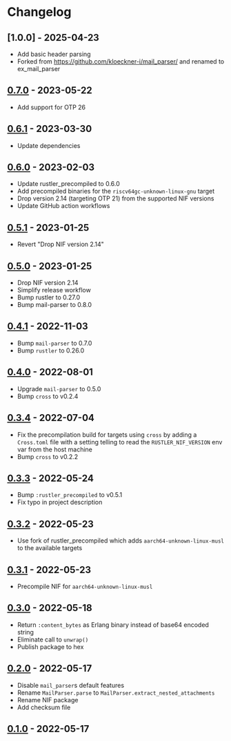 # Changelog
## [1.0.0] - 2025-04-23

- Add basic header parsing
- Forked from https://github.com/kloeckner-i/mail_parser/ and renamed to ex_mail_parser

## [0.7.0] - 2023-05-22

- Add support for OTP 26

## [0.6.1] - 2023-03-30

- Update dependencies

## [0.6.0] - 2023-02-03

- Update rustler_precompiled to 0.6.0
- Add precompiled binaries for the `riscv64gc-unknown-linux-gnu` target
- Drop version 2.14 (targeting OTP 21) from the supported NIF versions
- Update GitHub action workflows

## [0.5.1] - 2023-01-25

- Revert "Drop NIF version 2.14"

## [0.5.0] - 2023-01-25

- Drop NIF version 2.14
- Simplify release workflow
- Bump rustler to 0.27.0
- Bump mail-parser to 0.8.0

## [0.4.1] - 2022-11-03

- Bump `mail-parser` to 0.7.0
- Bump `rustler` to 0.26.0

## [0.4.0] - 2022-08-01

- Upgrade `mail-parser` to 0.5.0
- Bump `cross` to v0.2.4

## [0.3.4] - 2022-07-04

- Fix the precompilation build for targets using `cross` by adding a `Cross.toml` file with a setting telling to read the `RUSTLER_NIF_VERSION` env var from the host machine
- Bump `cross` to v0.2.2

## [0.3.3] - 2022-05-24

- Bump `:rustler_precompiled` to v0.5.1
- Fix typo in project description

## [0.3.2] - 2022-05-23

- Use fork of rustler_precompiled which adds `aarch64-unknown-linux-musl` to the available targets

## [0.3.1] - 2022-05-23

- Precompile NIF for `aarch64-unknown-linux-musl`

## [0.3.0] - 2022-05-18

- Return `:content_bytes` as Erlang binary instead of base64 encoded string
- Eliminate call to `unwrap()`
- Publish package to hex

## [0.2.0] - 2022-05-17

- Disable `mail_parser`s default features
- Rename `MailParser.parse` to `MailParser.extract_nested_attachments`
- Rename NIF package
- Add checksum file

## [0.1.0] - 2022-05-17

[unreleased]: https://github.com/kloeckner-i/mail_parser/compare/v0.7.0...HEAD
[0.7.0]: https://github.com/kloeckner-i/mail_parser/releases/tag/v0.7.0
[0.6.1]: https://github.com/kloeckner-i/mail_parser/releases/tag/v0.6.1
[0.6.0]: https://github.com/kloeckner-i/mail_parser/releases/tag/v0.6.0
[0.5.1]: https://github.com/kloeckner-i/mail_parser/releases/tag/v0.5.1
[0.5.0]: https://github.com/kloeckner-i/mail_parser/releases/tag/v0.5.0
[0.4.1]: https://github.com/kloeckner-i/mail_parser/releases/tag/v0.4.1
[0.4.0]: https://github.com/kloeckner-i/mail_parser/releases/tag/v0.4.0
[0.3.4]: https://github.com/kloeckner-i/mail_parser/releases/tag/v0.3.4
[0.3.3]: https://github.com/kloeckner-i/mail_parser/releases/tag/v0.3.3
[0.3.2]: https://github.com/kloeckner-i/mail_parser/releases/tag/v0.3.2
[0.3.1]: https://github.com/kloeckner-i/mail_parser/releases/tag/v0.3.1
[0.3.0]: https://github.com/kloeckner-i/mail_parser/releases/tag/v0.3.0
[0.2.0]: https://github.com/kloeckner-i/mail_parser/releases/tag/v0.2.0
[0.1.0]: https://github.com/kloeckner-i/mail_parser/releases/tag/v0.1.0
